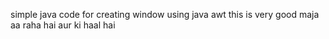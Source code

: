 simple java code for creating window using java awt
this is very good maja aa raha hai aur ki haal hai
